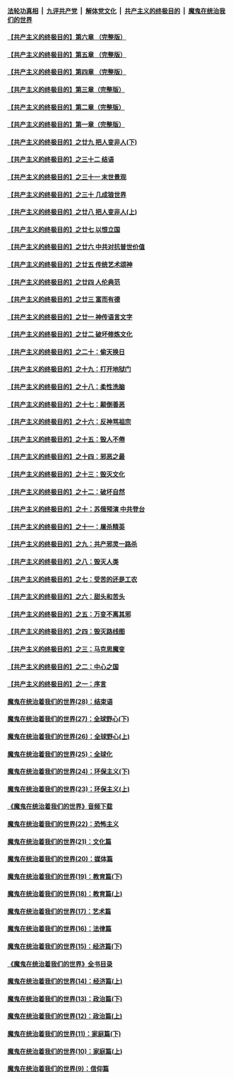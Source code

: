 

####  [法轮功真相](../../../../basic/blob/master/README.md?t=07021202) &nbsp;|&nbsp; [九评共产党](../../../../9ping.md/blob/master/README.md?t=07021202) &nbsp;|&nbsp; [解体党文化](../../../../jtdwh.md/blob/master/README.md?t=07021202)  &nbsp;|&nbsp; [共产主义的终极目的](../../../../gczydzjmd.md/blob/master/README.md?t=07021202) &nbsp;|&nbsp; [魔鬼在统治我们的世界](../../../../mgztzwmdsj.md/blob/master/README.md?t=07021202) 

#### [【共产主义的终极目的】第六章 （完整版）](../pages/nsc422/n11428913.md?t=07021202) 

#### [【共产主义的终极目的】第五章 （完整版）](../pages/nsc422/n11428912.md?t=07021202) 

#### [【共产主义的终极目的】第四章 （完整版）](../pages/nsc422/n11428907.md?t=07021202) 

#### [【共产主义的终极目的】第三章（完整版）](../pages/nsc422/n11428848.md?t=07021202) 

#### [【共产主义的终极目的】第二章（完整版）](../pages/nsc422/n11428831.md?t=07021202) 

#### [【共产主义的终极目的】第一章（完整版）](../pages/nsc422/n11417651.md?t=07021202) 

#### [【共产主义的终极目的】之廿九 把人变非人(下)](../pages/nsc422/n11344140.md?t=07021202) 

#### [【共产主义的终极目的】之三十二 结语](../pages/nsc422/n11360535.md?t=07021202) 

#### [【共产主义的终极目的】之三十一 末世景观](../pages/nsc422/n11351129.md?t=07021202) 

#### [【共产主义的终极目的】之三十 几成狼世界](../pages/nsc422/n11348280.md?t=07021202) 

#### [【共产主义的终极目的】之廿八 把人变非人(上)](../pages/nsc422/n11340492.md?t=07021202) 

#### [【共产主义的终极目的】之廿七 以恨立国](../pages/nsc422/n11336944.md?t=07021202) 

#### [【共产主义的终极目的】之廿六 中共对抗普世价值](../pages/nsc422/n11324785.md?t=07021202) 

#### [【共产主义的终极目的】之廿五 传统艺术颂神](../pages/nsc422/n11296396.md?t=07021202) 

#### [【共产主义的终极目的】之廿四 人伦典范](../pages/nsc422/n11296397.md?t=07021202) 

#### [【共产主义的终极目的】之廿三 富而有德](../pages/nsc422/n11283598.md?t=07021202) 

#### [【共产主义的终极目的】之廿一 神传语言文字](../pages/nsc422/n11263265.md?t=07021202) 

#### [【共产主义的终极目的】之廿二 破坏修炼文化](../pages/nsc422/n11245728.md?t=07021202) 

#### [【共产主义的终极目的】之二十：偷天换日](../pages/nsc422/n11238846.md?t=07021202) 

#### [【共产主义的终极目的】之十九：打开地狱门](../pages/nsc422/n11206376.md?t=07021202) 

#### [【共产主义的终极目的】之十八：柔性洗脑](../pages/nsc422/n11199994.md?t=07021202) 

#### [【共产主义的终极目的】之十七：颠倒善恶](../pages/nsc422/n11179782.md?t=07021202) 

#### [【共产主义的终极目的】之十六：反神骂祖宗](../pages/nsc422/n11166798.md?t=07021202) 

#### [【共产主义的终极目的】之十五：毁人不倦](../pages/nsc422/n11166792.md?t=07021202) 

#### [【共产主义的终极目的】之十四：邪恶之最](../pages/nsc422/n11150249.md?t=07021202) 

#### [【共产主义的终极目的】之十三：毁灭文化](../pages/nsc422/n11135227.md?t=07021202) 

#### [【共产主义的终极目的】之十二：破坏自然](../pages/nsc422/n11135214.md?t=07021202) 

#### [【共产主义的终极目的】之十：苏俄预演 中共登台](../pages/nsc422/n11118424.md?t=07021202) 

#### [【共产主义的终极目的】之十一：屠杀精英](../pages/nsc422/n11118442.md?t=07021202) 

#### [【共产主义的终极目的】之九：共产邪灵一路杀](../pages/nsc422/n11114139.md?t=07021202) 

#### [【共产主义的终极目的】之八：毁灭人类](../pages/nsc422/n11108503.md?t=07021202) 

#### [【共产主义的终极目的】之七：受苦的还是工农](../pages/nsc422/n11101809.md?t=07021202) 

#### [【共产主义的终极目的】之六：甜头和苦头](../pages/nsc422/n11096971.md?t=07021202) 

#### [【共产主义的终极目的】之五：万变不离其邪](../pages/nsc422/n11091285.md?t=07021202) 

#### [【共产主义的终极目的】之四：毁灭路线图](../pages/nsc422/n11086284.md?t=07021202) 

#### [【共产主义的终极目的】之三：马克思魔变](../pages/nsc422/n11061941.md?t=07021202) 

#### [【共产主义的终极目的】之二：中心之国](../pages/nsc422/n11047728.md?t=07021202) 

#### [【共产主义的终极目的】之一：序言](../pages/nsc422/n11086077.md?t=07021202) 

#### [魔鬼在统治着我们的世界(28)：结束语](../pages/nsc422/n10936246.md?t=07021202) 

#### [魔鬼在统治着我们的世界(27)：全球野心(下)](../pages/nsc422/n10928319.md?t=07021202) 

#### [魔鬼在统治着我们的世界(26)：全球野心(上)](../pages/nsc422/n10900318.md?t=07021202) 

#### [魔鬼在统治着我们的世界(25)：全球化](../pages/nsc422/n10788205.md?t=07021202) 

#### [魔鬼在统治着我们的世界(24)：环保主义(下)](../pages/nsc422/n10695307.md?t=07021202) 

#### [魔鬼在统治着我们的世界(23)：环保主义(上)](../pages/nsc422/n10688613.md?t=07021202) 

#### [《魔鬼在统治着我们的世界》音频下载](../pages/nsc422/n10635553.md?t=07021202) 

#### [魔鬼在统治着我们的世界(22)：恐怖主义](../pages/nsc422/n10614727.md?t=07021202) 

#### [魔鬼在统治着我们的世界(21)：文化篇](../pages/nsc422/n10597706.md?t=07021202) 

#### [魔鬼在统治着我们的世界(20)：媒体篇](../pages/nsc422/n10586579.md?t=07021202) 

#### [魔鬼在统治着我们的世界(19)：教育篇(下)](../pages/nsc422/n10564808.md?t=07021202) 

#### [魔鬼在统治着我们的世界(18)：教育篇(上)](../pages/nsc422/n10526970.md?t=07021202) 

#### [魔鬼在统治着我们的世界(17)：艺术篇](../pages/nsc422/n10499093.md?t=07021202) 

#### [魔鬼在统治着我们的世界(16)：法律篇](../pages/nsc422/n10485969.md?t=07021202) 

#### [魔鬼在统治着我们的世界(15)：经济篇(下)](../pages/nsc422/n10469975.md?t=07021202) 

#### [《魔鬼在统治着我们的世界》全书目录](../pages/nsc422/n10464261.md?t=07021202) 

#### [魔鬼在统治着我们的世界(14)：经济篇(上)](../pages/nsc422/n10457370.md?t=07021202) 

#### [魔鬼在统治着我们的世界(13)：政治篇(下)](../pages/nsc422/n10448270.md?t=07021202) 

#### [魔鬼在统治着我们的世界(12)：政治篇(上)](../pages/nsc422/n10444576.md?t=07021202) 

#### [魔鬼在统治着我们的世界(11)：家庭篇(下)](../pages/nsc422/n10440961.md?t=07021202) 

#### [魔鬼在统治着我们的世界(10)：家庭篇(上)](../pages/nsc422/n10435448.md?t=07021202) 

#### [魔鬼在统治着我们的世界(9)：信仰篇](../pages/nsc422/n10432159.md?t=07021202) 

